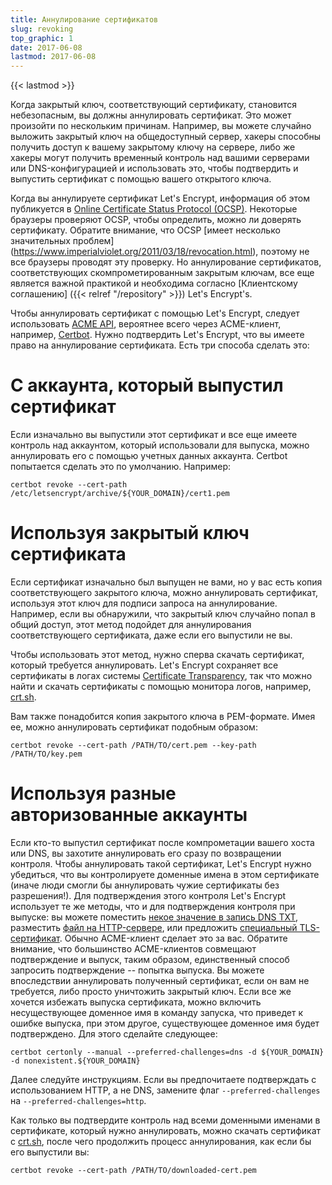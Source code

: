 ```yaml
---
title: Аннулирование сертификатов
slug: revoking
top_graphic: 1
date: 2017-06-08
lastmod: 2017-06-08
---
```


{{< lastmod >}}

Когда закрытый ключ, соответствующий сертификату, становится небезопасным, 
вы должны аннулировать сертификат. Это может произойти по нескольким причинам. 
Например, вы можете случайно выложить закрытый ключ на общедоступный сервер, 
хакеры способны получить доступ к вашему закрытому ключу на сервере, 
либо же хакеры могут получить временный контроль над вашими серверами 
или DNS-конфигурацией и использовать это, чтобы подтвердить и выпустить 
сертификат с помощью вашего открытого ключа.

Когда вы аннулируете сертификат Let's Encrypt, информация об этом публикуется 
в [Online Certificate Status Protocol 
(OCSP)](https://en.wikipedia.org/wiki/Online_Certificate_Status_Protocol). 
Некоторые браузеры проверяют OCSP, чтобы определить, можно ли доверять сертификату. 
Обратите внимание, что OCSP [имеет несколько значительных проблем]
(https://www.imperialviolet.org/2011/03/18/revocation.html), поэтому 
не все браузеры проводят эту проверку. Но аннулирование сертификатов, 
соответствующих скомпрометированным закрытым ключам, все еще является 
важной практикой и необходима согласно [Клиентскому соглашению]
({{< relref "/repository" >}}) Let's Encrypt's.

Чтобы аннулировать сертификат с помощью Let's Encrypt, следует использовать [ACME 
API](https://github.com/letsencrypt/boulder/blob/master/docs/acme-divergences.md), 
вероятнее всего через ACME-клиент, например, [Certbot](https://certbot.eff.org/). 
Нужно подтвердить Let's Encrypt, что вы имеете право на аннулирование 
сертификата. Есть три способа сделать это:

# С аккаунта, который выпустил сертификат

Если изначально вы выпустили этот сертификат и все еще имеете контроль 
над аккаунтом, который использовали для выпуска, можно аннулировать 
его с помощью учетных данных аккаунта. Certbot попытается сделать 
это по умолчанию. Например:

```
certbot revoke --cert-path /etc/letsencrypt/archive/${YOUR_DOMAIN}/cert1.pem
```

# Используя закрытый ключ сертификата

Если сертификат изначально был выпущен не вами, но у вас есть копия
соответствующего закрытого ключа, можно аннулировать сертификат,
используя этот ключ для подписи запроса на аннулирование. Например,
если вы обнаружили, что закрытый ключ случайно попал в общий доступ,
этот метод подойдет для аннулирования соответствующего сертификата,
даже если его выпустили не вы.

Чтобы использовать этот метод, нужно сперва скачать сертификат, 
который требуется аннулировать. Let's Encrypt сохраняет все сертификаты 
в логах системы [Certificate Transparency](https://www.certificate-transparency.org/), 
так что можно найти и скачать сертификаты с помощью монитора логов, например, 
[crt.sh](https://crt.sh/).

Вам также понадобится копия закрытого ключа в PEM-формате. Имея ее, 
можно аннулировать сертификат подобным образом:

```
certbot revoke --cert-path /PATH/TO/cert.pem --key-path /PATH/TO/key.pem
```

# Используя разные авторизованные аккаунты

Если кто-то выпустил сертификат после компрометации вашего хоста или DNS,
вы захотите аннулировать его сразу по возвращении контроля. Чтобы аннулировать
такой сертификат, Let's Encrypt нужно убедиться, что вы контролируете 
доменные имена в этом сертификате (иначе люди смогли бы аннулировать 
чужие сертификаты без разрешения!). Для подтверждения этого контроля Let's Encrypt 
использует те же методы, что и для подтверждения контроля при выпуске: вы можете 
поместить [некое значение в запись DNS TXT](https://ietf-wg-acme.github.io/acme/#rfc.section.8.5), 
разместить [файл на HTTP-сервере](https://ietf-wg-acme.github.io/acme/#rfc.section.8.3), 
или предложить [специальный TLS-сертификат](https://ietf-wg-acme.github.io/acme/#rfc.section.8.4).
Обычно ACME-клиент сделает это за вас. Обратите внимание, что большинство ACME-клиентов 
совмещают подтверждение и выпуск, таким образом, единственный способ запросить 
подтверждение -- попытка выпуска. Вы можете впоследствии аннулировать 
полученный сертификат, если он вам не требуется, либо просто уничтожить 
закрытый ключ. Если все же хочется избежать выпуска сертификата, можно 
включить несуществующее доменное имя в команду запуска, что приведет к 
ошибке выпуска, при этом другое, существующее доменное имя будет подтверждено. 
Для этого сделайте следующее:

```
certbot certonly --manual --preferred-challenges=dns -d ${YOUR_DOMAIN} -d nonexistent.${YOUR_DOMAIN}
```

Далее следуйте инструкциям. Если вы предпочитаете подтверждать с использованием HTTP, а не DNS, 
замените флаг `--preferred-challenges` на `--preferred-challenges=http`.

Как только вы подтвердите контроль над всеми доменными именами в сертификате, который нужно аннулировать, 
можно скачать сертификат с [crt.sh](https://crt.sh/),
после чего продолжить процесс аннулирования, как если бы его выпустили вы:

```
certbot revoke --cert-path /PATH/TO/downloaded-cert.pem
```
